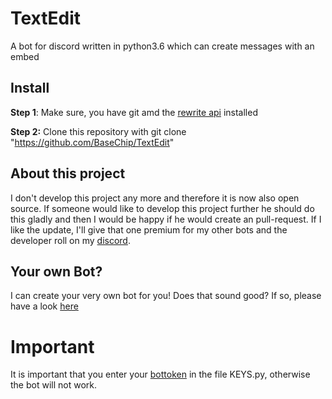 # TextEdit
A bot for discord written in python3.6 which can create messages with an embed

## Install
**Step 1**: Make sure, you have git amd the [rewrite api](https://gist.github.com/BaseChip/e5d4583ad5392cd9638410c25d24547e) installed

**Step 2:** Clone this repository with git clone "https://github.com/BaseChip/TextEdit"
<br>
## About this project
I don't develop this project any more and therefore it is now also open source. If someone would like to develop this project further he should do this gladly and then I would be happy if he would create an pull-request. If I like the update, I'll give that one premium for my other bots and the developer roll on my [discord](https://discord.gg/HD7x2vx).  

## Your own Bot?
I can create your very own bot for you! Does that sound good? If so, please have a look [here](https://www.fiverr.com/basechip/create-your-discord-bot)
# Important
It is important that you enter your [bottoken](https://discordapp.com/developers) in the file KEYS.py, otherwise the bot will not work.

